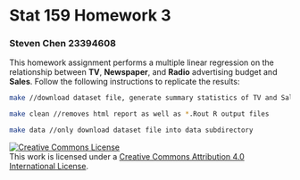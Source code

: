 # Stat 159  Homework 3
### Steven Chen 23394608

This homework assignment performs a multiple linear regression on the relationship between **TV**, **Newspaper**, and **Radio** advertising budget and **Sales**. Follow the following instructions to replicate the results:

```bash
make //download dataset file, generate summary statistics of TV and Sales, generate linear model, and create report in HTML format

make clean //removes html report as well as *.Rout R output files

make data //only download dataset file into data subdirectory
```

<a rel="license" href="http://creativecommons.org/licenses/by/4.0/"><img alt="Creative Commons License" style="border-width:0" src="https://i.creativecommons.org/l/by/4.0/88x31.png" /></a><br />This work is licensed under a <a rel="license" href="http://creativecommons.org/licenses/by/4.0/">Creative Commons Attribution 4.0 International License</a>.
